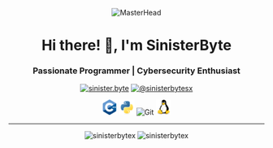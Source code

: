<!-- Embedding the image within the content -->
<p align="center">
  <img src="https://i.pinimg.com/originals/eb/50/87/eb50875a68b04b0480fa929af2c7547c.gif" alt="MasterHead" />
</p>

<!-- Header -->
<h1 align="center">Hi there! 👋, I'm SinisterByte</h1>
<h3 align="center">Passionate Programmer | Cybersecurity Enthusiast</h3>

<!-- Connect with Me -->
<p align="center">
  <a href="https://instagram.com/sinister.byte" target="_blank"><img src="https://raw.githubusercontent.com/rahuldkjain/github-profile-readme-generator/master/src/images/icons/Social/instagram.svg" alt="sinister.byte" height="30" width="40" /></a>
  <a href="https://www.youtube.com/@sinisterbytesx" target="_blank"><img src="https://raw.githubusercontent.com/rahuldkjain/github-profile-readme-generator/master/src/images/icons/Social/youtube.svg" alt="@sinisterbytesx" height="30" width="40" /></a>
</p>

<!-- Languages and Tools -->
<p align="center"> 
  <img src="https://raw.githubusercontent.com/devicons/devicon/master/icons/cplusplus/cplusplus-original.svg" alt="C++" width="30" height="30"/>
  <img src="https://raw.githubusercontent.com/devicons/devicon/master/icons/python/python-original.svg" alt="Python" width="30" height="30"/>
  <img src="https://www.vectorlogo.zone/logos/git-scm/git-scm-icon.svg" alt="Git" width="30" height="30"/>
  <img src="https://raw.githubusercontent.com/devicons/devicon/master/icons/linux/linux-original.svg" alt="Linux" width="30" height="30"/>
  <!-- Add more languages and tools here -->
</p>

---

<!-- GitHub Stats and Streak Stats -->
<p align="center">
  <img src="https://github-readme-stats.vercel.app/api?username=sinisterbytex&show_icons=true&locale=en" alt="sinisterbytex" />
  <img src="https://github-readme-streak-stats.herokuapp.com/?user=sinisterbytex&" alt="sinisterbytex" />
</p>
